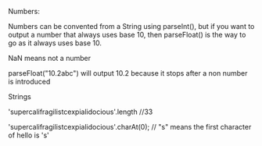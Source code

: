 Numbers:

Numbers can be convented from a String using parseInt(), but if you want to output a number that always uses base 10, then parseFloat() is the way to go as it always uses base 10.

NaN means not a number

parseFloat("10.2abc") will output 10.2 because it stops after a non number is introduced

Strings

'supercalifragilistcexpialidocious'.length //33

'supercalifragilistcexpialidocious'.charAt(0); // "s"
means the first character of hello is 's'


